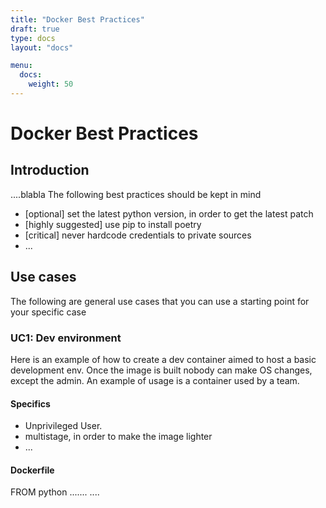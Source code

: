 ```yaml
---
title: "Docker Best Practices"
draft: true
type: docs
layout: "docs"

menu:
  docs:
    weight: 50
---
```


# Docker Best Practices

## Introduction

....blabla
The following best practices should be kept in mind

- [optional] set the latest python version, in order to get the latest patch
- [highly suggested] use pip to install poetry
- [critical] never hardcode credentials to private sources
- ...

## Use cases

The following are general use cases that you can use a starting point for your specific case

### UC1: Dev environment

Here is an example of how to create a dev container aimed to host a basic development env. Once the image is built nobody can make OS changes, except the admin. An example of usage is a container used by a team.

#### Specifics

- Unprivileged User.
- multistage, in order to make the image lighter
- ...

#### Dockerfile

FROM python .......
....
